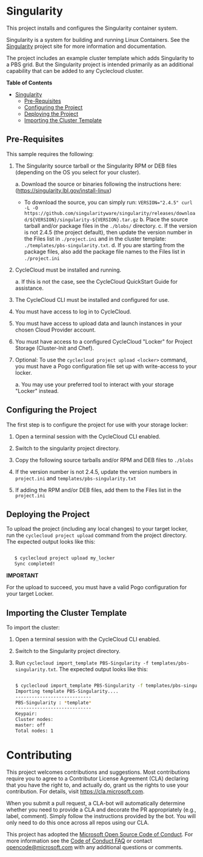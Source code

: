 # Singularity #

This project installs and configures the Singularity container system.

Singularity is a system for building and running Linux Containers. See the [Singularity](https://singularity.lbl.gov) project site for more information and documentation.

The project includes an example cluster template which adds Singularity to a PBS grid.   But the Singularity project is intended primarily as an additional capability that can be added to any Cyclecloud cluster.

<!-- markdown-toc start - Don't edit this section. Run M-x markdown-toc-generate-toc again -->
**Table of Contents**

- [Singularity](#singularity)
    - [Pre-Requisites](#pre-requisites)
    - [Configuring the Project](#configuring-the-project)
    - [Deploying the Project](#deploying-the-project)
    - [Importing the Cluster Template](#importing-the-cluster-template)

<!-- markdown-toc end -->


## Pre-Requisites ##


This sample requires the following:

  1. The Singularity source tarball or the Singularity RPM or DEB files (depending on the OS you select for your cluster).
  
     a. Download the source or binaries following the instructions here: (https://singularity.lbl.gov/install-linux)
     	* To download the source, you can simply run:
	  ``VERSION="2.4.5" curl -L -O https://github.com/singularityware/singularity/releases/download/${VERSION}/singularity-${VERSION}.tar.gz``
     b. Place the source tarball and/or package files in the `./blobs/` directory.
     c. If the version is not 2.4.5 (the project default), then update the version number in the Files list
        in `./project.ini` and in the cluster template: `./templates/pbs-singularity.txt`.
     d. If you are starting from the package files, also add the package file names to the Files list in
        `./project.ini`
     
  3. CycleCloud must be installed and running.

     a. If this is not the case, see the CycleCloud QuickStart Guide for
        assistance.

  4. The CycleCloud CLI must be installed and configured for use.

  5. You must have access to log in to CycleCloud.

  6. You must have access to upload data and launch instances in your chosen
     Cloud Provider account.

  7. You must have access to a configured CycleCloud "Locker" for Project Storage
     (Cluster-Init and Chef).

  8. Optional: To use the `cyclecloud project upload <locker>` command, you must
     have a Pogo configuration file set up with write-access to your locker.

     a. You may use your preferred tool to interact with your storage "Locker"
        instead.


## Configuring the Project ##


The first step is to configure the project for use with your storage locker:

  1. Open a terminal session with the CycleCloud CLI enabled.

  2. Switch to the singularity project directory.

  3. Copy the following source tarballs and/or RPM and DEB files to `./blobs`
    
  4. If the version number is not 2.4.5, update the version numbers in `project.ini` and `templates/pbs-singularity.txt`

  5. If adding the RPM and/or DEB files, add them to the Files list in the `project.ini`
    

## Deploying the Project ##


To upload the project (including any local changes) to your target locker, run the
`cyclecloud project upload` command from the project directory.  The expected output looks like
this:

``` bash

   $ cyclecloud project upload my_locker
   Sync completed!

```


**IMPORTANT**

For the upload to succeed, you must have a valid Pogo configuration for your target Locker.


## Importing the Cluster Template ##


To import the cluster:

 1. Open a terminal session with the CycleCloud CLI enabled.

 2. Switch to the Singularity project directory.

 3. Run ``cyclecloud import_template PBS-Singularity -f templates/pbs-singularity.txt``.
    The expected output looks like this:
    
    ``` bash
    
    $ cyclecloud import_template PBS-Singularity -f templates/pbs-singularity.txt --force
    Importing template PBS-Singularity....
    ----------------------------
    PBS-Singularity : *template*
    ----------------------------
    Keypair:
    Cluster nodes:
	master: off
    Total nodes: 1
    ```



# Contributing

This project welcomes contributions and suggestions.  Most contributions require you to agree to a
Contributor License Agreement (CLA) declaring that you have the right to, and actually do, grant us
the rights to use your contribution. For details, visit https://cla.microsoft.com.

When you submit a pull request, a CLA-bot will automatically determine whether you need to provide
a CLA and decorate the PR appropriately (e.g., label, comment). Simply follow the instructions
provided by the bot. You will only need to do this once across all repos using our CLA.

This project has adopted the [Microsoft Open Source Code of Conduct](https://opensource.microsoft.com/codeofconduct/).
For more information see the [Code of Conduct FAQ](https://opensource.microsoft.com/codeofconduct/faq/) or
contact [opencode@microsoft.com](mailto:opencode@microsoft.com) with any additional questions or comments.
